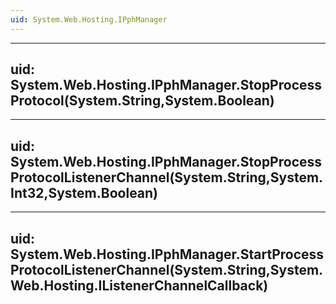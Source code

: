 ```yaml
---
uid: System.Web.Hosting.IPphManager
---
```


---
uid: System.Web.Hosting.IPphManager.StopProcessProtocol(System.String,System.Boolean)
---

---
uid: System.Web.Hosting.IPphManager.StopProcessProtocolListenerChannel(System.String,System.Int32,System.Boolean)
---

---
uid: System.Web.Hosting.IPphManager.StartProcessProtocolListenerChannel(System.String,System.Web.Hosting.IListenerChannelCallback)
---
